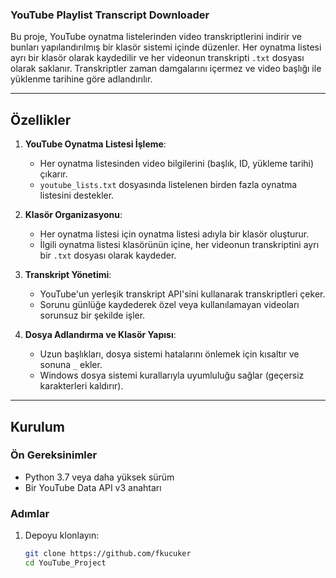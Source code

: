 ### YouTube Playlist Transcript Downloader

Bu proje, YouTube oynatma listelerinden video transkriptlerini indirir ve bunları yapılandırılmış bir klasör sistemi içinde düzenler. Her oynatma listesi ayrı bir klasör olarak kaydedilir ve her videonun transkripti `.txt` dosyası olarak saklanır. Transkriptler zaman damgalarını içermez ve video başlığı ile yüklenme tarihine göre adlandırılır.

---

## Özellikler

1. **YouTube Oynatma Listesi İşleme**:
   - Her oynatma listesinden video bilgilerini (başlık, ID, yükleme tarihi) çıkarır.
   - `youtube_lists.txt` dosyasında listelenen birden fazla oynatma listesini destekler.

2. **Klasör Organizasyonu**:
   - Her oynatma listesi için oynatma listesi adıyla bir klasör oluşturur.
   - İlgili oynatma listesi klasörünün içine, her videonun transkriptini ayrı bir `.txt` dosyası olarak kaydeder.

3. **Transkript Yönetimi**:
   - YouTube'un yerleşik transkript API'sini kullanarak transkriptleri çeker.
   - Sorunu günlüğe kaydederek özel veya kullanılamayan videoları sorunsuz bir şekilde işler.

4. **Dosya Adlandırma ve Klasör Yapısı**:
   - Uzun başlıkları, dosya sistemi hatalarını önlemek için kısaltır ve sonuna `_` ekler.
   - Windows dosya sistemi kurallarıyla uyumluluğu sağlar (geçersiz karakterleri kaldırır).

---

## Kurulum

### Ön Gereksinimler
- Python 3.7 veya daha yüksek sürüm
- Bir YouTube Data API v3 anahtarı

### Adımlar

1. Depoyu klonlayın:
   ```bash
   git clone https://github.com/fkucuker
   cd YouTube_Project
   ```
